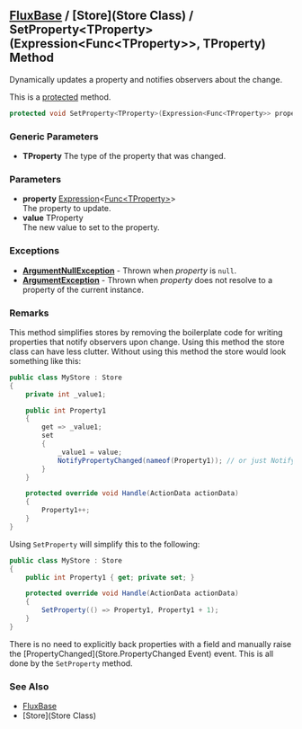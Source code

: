[FluxBase](index) / [Store](Store Class) / SetProperty\<TProperty\>(Expression\<Func\<TProperty\>\>, TProperty) Method
----------------------------------------------------------------------------------------------------------------------

Dynamically updates a property and notifies observers about the change.

This is a [protected](https://docs.microsoft.com/dotnet/csharp/language-reference/keywords/protected) method.

```c#
protected void SetProperty<TProperty>(Expression<Func<TProperty>> property, TProperty value)
```

### Generic Parameters
* __TProperty__ The type of the property that was changed.

### Parameters
* __property__ [Expression](https://docs.microsoft.com/dotnet/api/system.linq.expressions.expression-1)\<[Func\<TProperty\>](https://docs.microsoft.com/dotnet/api/system.func-1)\>  
The property to update.
* __value__ TProperty  
The new value to set to the property.

### Exceptions
* __[ArgumentNullException](https://docs.microsoft.com/dotnet/api/system.argumentnullexception)__ - Thrown when _property_ is `null`.
* __[ArgumentException](https://docs.microsoft.com/dotnet/api/system.argumentexception)__ - Thrown when _property_ does not resolve to a property of the current instance.

### Remarks
This method simplifies stores by removing the boilerplate code for writing properties that notify
observers upon change. Using this method the store class can have less clutter. Without using this
method the store would look something like this:

```c#
public class MyStore : Store
{
    private int _value1;

    public int Property1
    {
        get => _value1;
        set
        {
            _value1 = value;
            NotifyPropertyChanged(nameof(Property1)); // or just NotifyPropertyChanged()
        }
    }

    protected override void Handle(ActionData actionData)
    {
        Property1++;
    }
}
```

Using `SetProperty` will simplify this to the following:

```c#
public class MyStore : Store
{
    public int Property1 { get; private set; }

    protected override void Handle(ActionData actionData)
    {
        SetProperty(() => Property1, Property1 + 1);
    }
}
```

There is no need to explicitly back properties with a field and manually raise the [PropertyChanged](Store.PropertyChanged Event) event. This is all done by the `SetProperty` method.

### See Also
* [FluxBase](index)
* [Store](Store Class)